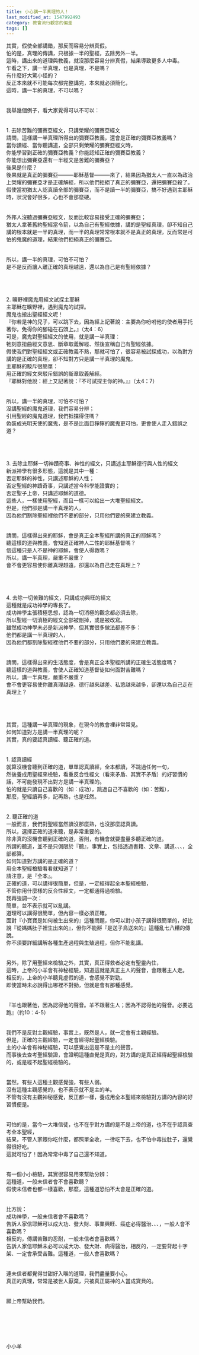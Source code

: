 ```yaml
---
title: 小心講一半真理的人！
last_modified_at: 1547992493
category: 教會流行觀念的偏差
tags: []
---
```


<p>其實，假使全部講錯，那反而容易分辨真假。<br/>怕的是，真理的傳講，只根據一半的聖經，去除另外一半。<br/>這時，講出來的道理與教義，就沒那麼容易分辨真假，結果導致更多人中毒。<br/><!--more-->乍看之下，講一半真理，也是真理，不是嗎？<br/>有什麼好大驚小怪的？<br/>反正本來就不可能每次都完整講完，本來就必須簡化，<br/>這時，講一半的真理，不可以嗎？<br/><br/><br/>我舉幾個例子，看大家覺得可以不可以：<br/><br/><br/>1.	去除苦難的彌賽亞經文，只講榮耀的彌賽亞經文<br/>請問，這樣講一半真理所得出的彌賽亞教義，還會是正確的彌賽亞教義嗎？<br/>當你讀經、當你聽講道，全部只剩榮耀的彌賽亞經文時，<br/>你能學習到正確的彌賽亞教義？你能認知正確的彌賽亞教義？<br/>你能想出彌賽亞還有一半經文是苦難的彌賽亞？<br/>後果是什麼？<br/>後果就是真正的彌賽亞———耶穌基督———來了，結果因為猶太人一直以為政治上榮耀的彌賽亞才是正確解經，所以他們拒絕了真正的彌賽亞，還把彌賽亞殺了。<br/>假使當初猶太人認真讀全部的彌賽亞，而不是讀一半的彌賽亞，搞不好遇到主耶穌時，狀況會好很多，心也不會那麼硬。<br/><br/><br/>外邦人沒聽過彌賽亞經文，反而比較容易接受正確的彌賽亞；<br/>猶太人拿著舊約聖經當令箭，以為自己有聖經依據，講的是聖經真理，卻不知自己講的根本就是一半的真理，而一半的真理常常根本就不是真正的真理，反而常是可怕的鬼魔的道理，結果他們拒絕真正的彌賽亞。<br/><br/><br/>所以，講一半的真理，可怕不可怕？<br/>是不是反而讓人離正確的真理越遠，還以為自己是有聖經依據？<br/><br/><br/><br/><br/>2.	曠野裡魔鬼用經文試探主耶穌<br/>主耶穌在曠野裡，遇到魔鬼的試探。<br/>魔鬼也搬出聖經經文呢！<br/>『你若是神的兒子，可以跳下去，因為經上記著說：主要為你吩咐他的使者用手托著你，免得你的腳碰在石頭上。』（太4：6）<br/>可是，魔鬼對聖經經文的使用，就是講一半真理：<br/>牠刻意扭曲經文意思、斷章取義解經、然後宣稱自己有聖經依據。<br/>假使我們對聖經經文或正確教義不熟，那就可怕了，很容易被試探成功，以為對方講的是正確的真理，卻不知對方只是講一半真理的魔鬼。<br/>主耶穌的駁斥很簡單：<br/>用正確的經文來駁斥錯誤的斷章取義解經。<br/>『耶穌對他說：經上又記著說：『不可試探主你的神。』』（太4：7）<br/><br/><br/>所以，講一半的真理，可怕不可怕？<br/>沒講聖經的魔鬼道理，我們容易分辨；<br/>引用聖經的魔鬼道理，我們抵擋得住嗎？<br/>偽裝成光明天使的魔鬼，是不是比面目猙獰的魔鬼更可怕，更會使人走入錯誤之道？<br/><br/><br/><br/><br/>3.	去除主耶穌一切神蹟奇事、神性的經文，只講述主耶穌德行與人性的經文<br/>新派神學有很多形態，這就是其中一種：<br/>否定耶穌的神性，只講述耶穌的人性；<br/>否定聖經的神蹟奇事，只講述當今科學能證實的；<br/>否定聖子上帝，只講述耶穌的道德。<br/>這些人，一樣使用聖經，而且一樣可以給出一大堆聖經經文。<br/>但是，他們卻是講一半真理的人，<br/>因為他們割除聖經裡他們不要的部分，只用他們要的來建立教義。<br/><br/><br/>請問，這樣得出來的耶穌，會是真正全本聖經所講的真正的耶穌嗎？<br/>聽這樣的道與教義，會知道正確神人二性的耶穌基督嗎？<br/>信這種只是人不是神的耶穌，會使人得救嗎？<br/>所以，講一半真理，嚴重不嚴重？<br/>會不會更容易使你離真理越遠，卻還以為自己走在真理上？<br/><br/><br/><br/><br/>4.	去除一切苦難的經文，只講成功興旺的經文<br/>這種就是成功神學的專長了。<br/>成功神學主張積極思想，認為一切消極的觀念都必須去除，<br/>所以聖經一切消極的經文全部被刪掉，或是被改寫。<br/>雖然成功神學未必是新派神學，但其實很多做法都差不多：<br/>他們都是講一半真理的人，<br/>因為他們都割除聖經裡他們不要的部分，只用他們要的來建立教義。<br/><br/><br/>請問，這樣得出來的生活態度，會是真正全本聖經所講的正確生活態度嗎？<br/>聽這樣的道與教義，會使人正確知道基督徒如何面對苦難嗎？<br/>所以，講一半真理，嚴重不嚴重？<br/>會不會更容易使你離真理越遠、德行越來越差、私慾越來越多，卻還以為自己走在真理上？<br/><br/><br/><br/><br/>其實，這種講一半真理的現象，在現今的教會裡非常常見。<br/>如何知道對方是講一半真理的呢？<br/>其實，真的要認真讀經、聽正確的道。<br/><br/><br/>1.	認真讀經<br/>就算沒機會聽到正確的道，單單認真讀經，全本都讀，不跳過任何一句，<br/>然後養成用聖經來檢驗，看重反合性經文（看來矛盾、其實不矛盾）的好習慣的話，不可能發現不出對方是講一半真理的。<br/>怕的就是只讀自己喜歡的（如：成功），跳過自己不喜歡的（如：苦難），<br/>那麼，聖經讀再多，記再熟，也是枉然。<br/><br/><br/>2.	聽正確的道<br/>一般而言，我們對聖經當然讀沒那麼熟，也沒那麼認真讀。<br/>所以，選擇正確的道來聽，是非常重要的。<br/>除非真的沒機會聽到正確的道，否則，有機會就要盡量多聽正確的道。<br/>所謂的聽道，並不是只侷限於『聽』，事實上，包括透過書籍、文章、講道、、、，全部都算。<br/>如何知道對方講的是正確的道？<br/>用全本聖經檢驗看看就知道了！<br/>請注意，是『全本』。<br/>正確的道，可以講得很簡單，但是，一定經得起全本聖經檢驗，<br/>不管你用什麼樣的反合性經文，一定都通得過檢驗。<br/>我再強調一次：<br/>簡單，並不表示就可以亂講。<br/>道理可以講得很簡單，但內容一樣必須正確。<br/>面對『小寶寶是如何被生出來的』這種問題，你可以對小孩子講得很簡單的，好比說『從媽媽肚子裡生出來的』，但你不能掰『是送子鳥送來的』這種亂七八糟的傳說。<br/>你不須要詳細講解各種生產過程與生殖過程，但你不能亂講。<br/><br/><br/>另外，除了用聖經來檢驗之外，其實，真正得救者必定有聖靈內住，<br/>這時，上帝的小羊會有神秘經驗，知道這就是真正主人的聲音，會跟著主人走。<br/>相反的，上帝的小羊聽見虛假的道，會感覺不對勁。<br/>即使當時未必說得出哪裡不對勁，但就是會有那種感覺。<br/><br/><br/>『羊也跟著他，因為認得他的聲音。羊不跟著生人；因為不認得他的聲音。必要逃跑』（約10：4-5）<br/><br/><br/>我們不是反對主觀經驗，事實上，既然是人，就一定會有主觀經驗。<br/>但是，正確的主觀經驗，一定會經得起聖經檢驗。<br/>主的小羊會有神秘經驗，可以感覺出這是不是主的聲音，<br/>而事後去查考聖經驗證，會證明這種直覺是真的，對方講的是真正經得起聖經檢驗的，或是經不起聖經檢驗的。<br/><br/><br/>當然，有些人這種主觀感覺強，有些人弱。<br/>沒有這種主觀感覺的，也不表示就不是主的羊。<br/>不管有沒有主觀神秘感覺，反正都一樣，養成用全本聖經來檢驗對方講的內容的好習慣便是。<br/><br/><br/>可怕的是，當今一大堆信徒，也不在乎對方講的是不是上帝的道，也不在乎認真查考全本聖經，<br/>結果，不管人家餵你吃什麼，都照單全收，一律吃下去，也不怕中毒拉肚子，還覺得很好吃。<br/>這就可怕了！因為常常中毒了自己還不知道。<br/><br/><br/>有一個小小檢驗，其實很容易用來幫助分辨：<br/>這種道，一般未信者會不會喜歡聽？<br/>假使未信者也都一樣喜歡，那麼，這種道恐怕不太會是正確的道。<br/><br/><br/>比方說：<br/>成功神學，一般未信者會不喜歡嗎？<br/>告訴人家信耶穌可以成大功、發大財、事業興旺、癌症必得醫治、、、，一般人會不喜歡嗎？<br/>相反的，傳講苦難的忍耐，一般未信者會喜歡嗎？<br/>告訴人家信耶穌未必可以成大功、發大財、病得醫治，相反的，一定要背起十字架、一定會承受苦難。這種道，一般人會喜歡嗎？<br/><br/><br/>連未信者都覺得甘甜好入喉的道理，我們盡量要小心。<br/>真正的真理，常常是被世人厭棄，只被真正屬神的人當成寶貝的。<br/><br/><br/>願上帝幫助我們。<br/><br/><br/><br/><br/><br/><br/>小小羊<br/>
</p>
